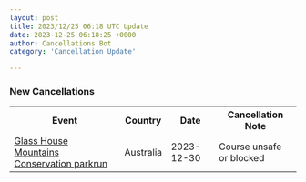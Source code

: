 ```yaml
---
layout: post
title: 2023/12/25 06:18 UTC Update
date: 2023-12-25 06:18:25 +0000
author: Cancellations Bot
category: 'Cancellation Update'

---
```


<h3>New Cancellations</h3>
<div class='hscrollable'>
<table style='width: 100%'>
    <tr>
        <th>Event</th>
        <th>Country</th>
        <th>Date</th>
        <th>Cancellation Note</th>
    </tr>
    <tr>
        <td><a href="https://www.parkrun.com.au/glasshousemountainsconservation">Glass House Mountains Conservation parkrun</a></td>
        <td>Australia</td>
        <td>2023-12-30</td>
        <td>Course unsafe or blocked</td>
    </tr>
</table>
</div>
